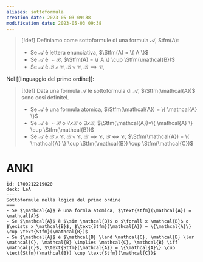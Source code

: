 ```yaml
---
aliases: sottoformula
creation date: 2023-05-03 09:38
modification date: 2023-05-03 09:38
---
```


> [!def]
> Definiamo come sottoformule di una formula $\mathcal{A}$, $\text{Stfm}(A)$:
> - Se $\mathcal{A}$ è lettera enunciativa, $\Stfm(A) = \{ A \}$
> - Se $\mathcal{A}$ è $\sim \mathcal{B}$, $\Stfm(A) = \{ A \} \cup \Stfm(\mathcal{B})$
> - Se $\mathcal{A}$ è $\mathcal{B \land C}$, $\mathcal{B \lor C}$, $\mathcal{B \implies C}$, $\mathcal{}$
> 

Nel [[linguaggio del primo ordine]]:

> [!def]
> Data una formula $\mathcal{A}$ le sottoformula di $\mathcal{A}$, $\Stfm(\mathcal{A})$ sono cosí definiteL
> - Se $\mathcal{A}$ è una formula atomica, $\Stfm(\mathcal{A}) = \{ \mathcal{A} \}$
> - Se $\mathcal{A}$ è $\sim \mathcal{B}$ o $\forall x \mathcal{B}$ o $\exists x \mathcal{B}$, $\Stfm(\mathcal{A})=\{ \mathcal{A} \} \cup \Stfm(\mathcal{B})$
> - Se $\mathcal{A}$ è $\mathcal{B} \land \mathcal{C}$, $\mathcal{B} \lor \mathcal{C}$, $\mathcal{B} \implies \mathcal{C}$, $\mathcal{B} \iff \mathcal{C}$, $\Stfm(\mathcal{A}) = \{ \mathcal{A} \} \cup \Stfm(\mathcal{B}) \cup \Stfm(\mathcal{C})$

# ANKI


```anki
id: 1700212219020
deck: LeA
---
Sottoformule nella logica del primo ordine
===
- Se $\mathcal{A}$ è una formla atomica, $\text{stfm}(\mathcal{A}) = \mathcal{A}$
- Se $\mathcal{A}$ è $\sim \mathcal{B}$ o $\forall x \mathcal{B}$ o $\exists x \mathcal{B}$, $\text{Stfm}(\mathcal{A}) = \{\mathcal{A}\} \cup \text{Stfm}(\mathcal{B})$
- Se $\mathcal{A}$ è $\mathcal{B} \land \mathcal{C}, \mathcal{B} \lor \mathcal{C}, \mathcal{B} \implies \mathcal{C}, \mathcal{B} \iff \mathcal{C}$, $\text{Stfm}(\mathcal{A}) = \{\mathcal{A}\} \cup \text{Stfm}(\mathcal{B}) \cup \text{Stfm}(\mathcal{C})$
```
